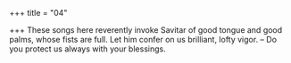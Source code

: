 +++
title = "04"

+++
These songs here reverently invoke Savitar of good tongue and good  palms, whose fists are full.
Let him confer on us brilliant, lofty vigor. – Do you protect us always  with your blessings.